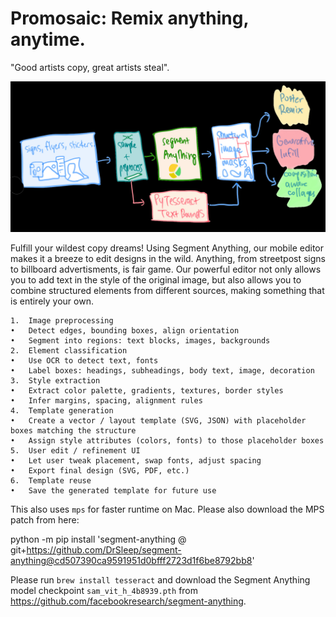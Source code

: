 # Promosaic: Remix anything, anytime.

"Good artists copy, great artists steal".

![diagram of methodology](https://raw.githubusercontent.com/jb2700/Hack-Harvard-2025/refs/heads/main/readme_imgs/diagram.jpg)

Fulfill your wildest copy dreams! Using Segment Anything, our mobile editor makes it a breeze to edit designs in the wild. Anything, from streetpost signs to billboard advertisments, is fair game. Our powerful editor not only allows you to add text in the style of the original image, but also allows you to combine structured elements from different sources, making something that is entirely your own.

	1.	Image preprocessing
	•	Detect edges, bounding boxes, align orientation
	•	Segment into regions: text blocks, images, backgrounds
	2.	Element classification
	•	Use OCR to detect text, fonts
	•	Label boxes: headings, subheadings, body text, image, decoration
	3.	Style extraction
	•	Extract color palette, gradients, textures, border styles
	•	Infer margins, spacing, alignment rules
	4.	Template generation
	•	Create a vector / layout template (SVG, JSON) with placeholder boxes matching the structure
	•	Assign style attributes (colors, fonts) to those placeholder boxes
	5.	User edit / refinement UI
	•	Let user tweak placement, swap fonts, adjust spacing
	•	Export final design (SVG, PDF, etc.)
	6.	Template reuse
	•	Save the generated template for future use

This also uses `mps` for faster runtime on Mac. Please also download the MPS patch from here:

python -m pip install 'segment-anything @ git+https://github.com/DrSleep/segment-anything@cd507390ca9591951d0bfff2723d1f6be8792bb8'


Please run `brew install tesseract` and download the Segment Anything model checkpoint `sam_vit_h_4b8939.pth` from https://github.com/facebookresearch/segment-anything.


